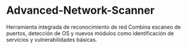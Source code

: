 # Advanced-Network-Scanner
Herramienta integrada de reconocimiento de red Combina escaneo de puertos, detección de OS y nuevos módulos como identificación de servicios y vulnerabilidades básicas.
